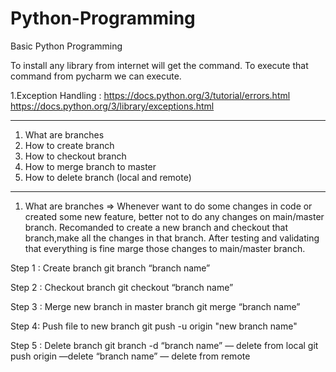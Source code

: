 # Python-Programming
Basic Python Programming

To install any library from internet will get the command. To execute that command from pycharm we can execute.

1.Exception Handling :
https://docs.python.org/3/tutorial/errors.html
https://docs.python.org/3/library/exceptions.html
__________________________________________________________________________

1. What are branches 
2. How to create branch
3. How to checkout branch
4. How to merge branch to master
5. How to delete branch (local and remote)
_________________________________________

1. What are branches 
=> Whenever want to do some changes in code or created some new feature, better not to do any changes on main/master branch.
   Recomanded to create a new branch and checkout that branch,make all the changes in that branch. After testing and validating that everything is fine
   marge those changes to main/master branch.

Step 1 : Create branch 
   git branch “branch name”

Step 2 : Checkout branch
   git checkout “branch name”

Step 3 : Merge new branch in master branch
   git merge “branch name”
   
Step 4: Push file to new branch
   git push -u origin "new branch name"

Step 5 : Delete branch
   git branch -d “branch name”    — delete from local
   git push origin —delete “branch name”   — delete from remote
